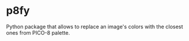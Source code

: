 # p8fy
Python package that allows to replace an image's colors with the closest ones from PICO-8 palette.
